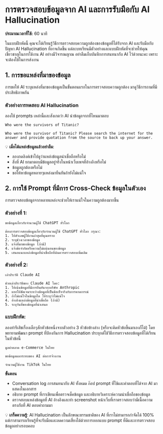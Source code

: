 # การตรวจสอบข้อมูลจาก AI และการรับมือกับ AI Hallucination

**ประมาณเวลาที่ใช้:** 60 นาที

ในแบบฝึกหัดนี้ คุณจะได้เรียนรู้วิธีการตรวจสอบความถูกต้องของข้อมูลที่ได้รับจาก AI และรับมือกับปัญหา AI Hallucination ที่อาจเกิดขึ้น แต่ละบทเรียนมีตัวอย่างและแบบฝึกหัดที่จะช่วยให้คุณเชี่ยวชาญในการใช้งาน AI อย่างมีวิจารณญาณ อย่าลืมเก็บบันทึกการสนทนากับ AI ไว้ด้วยนะคะ เพราะจะต้องใช้ในการส่งงาน

## 1. การขอแหล่งที่มาของข้อมูล

การขอให้ AI ระบุแหล่งที่มาของข้อมูลเป็นขั้นตอนแรกในการตรวจสอบความถูกต้อง มาดูวิธีการถามที่มีประสิทธิภาพกัน

### ตัวอย่างการทดสอบ AI Hallucination

ลองใช้ prompts เหล่านี้และสังเกตว่า AI นำข้อมูลจากที่ไหนมาตอบ

```prompt
Who were the survivors of Titanic?
```

```prompt
Who were the survivor of Titanic? Please search the internet for the answer and provide quotation from the source to back up your answer.
```

💡 **เมื่อได้แหล่งข้อมูลแล้วอย่าลืม**:

- ลองกดลิงค์เข้าไปดูว่าแหล่งข้อมูลน่าเชื่อถือหรือไม่
- สิ่งที่ AI ยกมาตอบมีข้อมูลอยู่จริงในหน้าเว็บเพจที่อ้างอิงหรือไม่
- ข้อมูลถูกต้องหรือไม่
- ขอให้หาข้อมูลหลายๆแหล่งมายืนยันถ้ายังไม่แน่ใจ

## 2. การใช้ Prompt ที่มีการ Cross-Check ข้อมูลในตัวเอง

การตรวจสอบข้อมูลจากหลายแหล่งจะช่วยให้เราแน่ใจในความถูกต้องมากขึ้น

### ตัวอย่างที่ 1:

```prompt
ขอข้อมูลเกี่ยวกับจำนวนผู้ใช้ ChatGPT ทั่วโลก
```

```prompt
ต้องการตรวจสอบข้อมูลเกี่ยวกับจำนวนผู้ใช้ ChatGPT ทั่วโลก กรุณา:
1. ให้ตัวเลขผู้ใช้งานล่าสุดที่คุณทราบ
2. ระบุช่วงเวลาของข้อมูล
3. แจ้งที่มาของข้อมูล (ถ้ามี)
4. แจ้งข้อจำกัดหรือความไม่แน่นอนของข้อมูล
5. เสนอแนะแหล่งข้อมูลที่น่าเชื่อถือที่ฉันควรตรวจสอบเพิ่มเติม
```

### ตัวอย่างที่ 2:

```prompt
เล่าประวัติ Claude AI
```

```prompt
ช่วยเล่าประวัติของ Claude AI โดย:
1. ให้เน้นข้อมูลที่มีการยืนยันจากบริษัท Anthropic
2. แยกให้ชัดเจนระหว่างข้อมูลที่เป็นข้อเท็จจริงกับการคาดการณ์
3. ถ้าไม่แน่ใจในข้อมูลใด ให้ระบุว่าไม่แน่ใจ
4. อ้างอิงแหล่งข้อมูลที่น่าเชื่อถือ (ถ้ามี)
5. ระบุวันที่ของข้อมูลที่นำเสนอ
```

### แบบฝึกหัด:
ลองทำรีเสิชเรื่องเล็กๆสักหัวข้อหนึ่งจากตัวอย่าง 3 หัวข้อข้างล่าง (หรือจะคิดหัวข้อขึ้นมาเองก็ได้) โดยพยายามพัฒนา prompt ที่ป้องกันการ Hallucination ประยุกต์ใช้วิธีการตรวจสอบข้อมูลที่ได้เรียนในหัวข้อนี้

```prompt
มูลค่าตลาด e-Commerce ในไทย
```

```prompt
ขอข้อมูลผลกระทบของ AI ต่อการจ้างงาน
```

```prompt
จำนวนผู้ใช้งาน TikTok ในไทย
```

**ขั้นตอน**

- Conversation log การสนทนากับ AI ทั้งหมด ก๊อป prompt ที่ใช้และคำตอบที่ได้จาก AI มาแสดงในเอกสาร
- อธิบาย prompt ที่เราเขียนเพื่อตรวจเช็คข้อมูล และอธิบายวิเคราะห์ความน่าเชื่อถือของข้อมูล
- ตรวจสอบแหล่งข้อมูลที่ AI อ้างอิงและทำ screenshot หน้าเว็บที่เราตรวจสอบว่ามีเนื้อความตรงกับที่ AI ตอบคำถามมา

💡 **เกร็ดความรู้**: AI Hallucination เป็นลักษณะธรรมชาติของ AI ที่เราไม่สามารถกำจัดได้ 100% แต่เราสามารถเรียนรู้ที่จะรับมือและลดความเสี่ยงได้ด้วยการออกแบบ prompt ที่ดีและการตรวจสอบข้อมูลอย่างรอบคอบ

